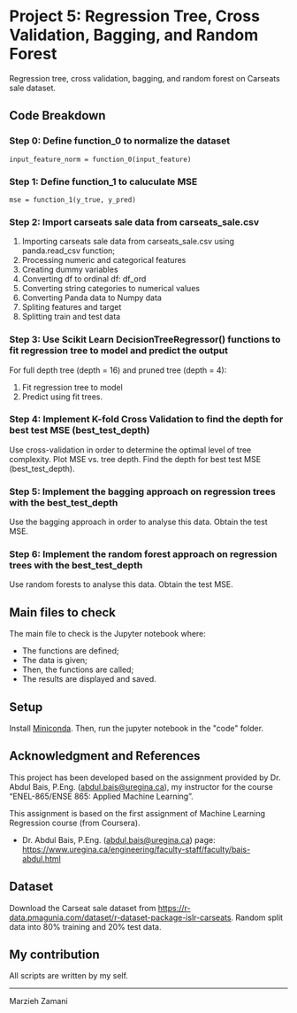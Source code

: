 # Project 5: Regression Tree, Cross Validation, Bagging, and Random Forest
Regression tree, cross validation, bagging, and random forest on Carseats sale dataset.

## Code Breakdown
### Step 0: Define function_0 to normalize the dataset
`input_feature_norm = function_0(input_feature)`

### Step 1: Define function_1 to caluculate MSE
`mse = function_1(y_true, y_pred)`

### Step 2: Import carseats sale data from carseats_sale.csv
1. Importing carseats sale data from carseats_sale.csv using panda.read_csv function;
2. Processing numeric and categorical features
3. Creating dummy variables
4. Converting df to ordinal df: df_ord
5. Converting string categories to numerical values
6. Converting Panda data to Numpy data
7. Spliting features and target
8. Splitting train and test data

### Step 3: Use Scikit Learn DecisionTreeRegressor() functions to fit regression tree to model and predict the output
For full depth tree (depth = 16) and pruned tree (depth = 4): 
1. Fit regression tree to model
2. Predict using fit trees.

### Step 4: Implement K-fold Cross Validation to find the depth for best test MSE (best_test_depth)
Use cross-validation in order to determine the optimal level of tree complexity. 
Plot MSE vs. tree depth.
Find the depth for best test MSE (best_test_depth).

### Step 5: Implement the bagging approach on regression trees with the best_test_depth
Use the bagging approach in order to analyse this data. Obtain the test MSE.

### Step 6: Implement the random forest approach on regression trees with the best_test_depth
Use random forests to analyse this data. Obtain the test MSE.

## Main files to check
The main file to check is the Jupyter notebook where:
- The functions are defined;
- The data is given;
- Then, the functions are called;
- The results are displayed and saved.

## Setup
Install [Miniconda](https://conda.io/miniconda).
Then, run the jupyter notebook in the "code" folder.

## Acknowledgment and References
This project has been developed based on the assignment provided by Dr. Abdul Bais, P.Eng. (abdul.bais@uregina.ca), my instructor for the course “ENEL-865/ENSE 865: Applied Machine Learning”.

This assignment is based on the first assignment of Machine Learning Regression course (from Coursera). 

- Dr. Abdul Bais, P.Eng. (abdul.bais@uregina.ca) page: 
https://www.uregina.ca/engineering/faculty-staff/faculty/bais-abdul.html

## Dataset
Download the Carseat sale dataset from https://r-data.pmagunia.com/dataset/r-dataset-package-islr-carseats. Random split data into 80% training and 20% test data.

## My contribution
All scripts are written by my self.
______________
Marzieh Zamani